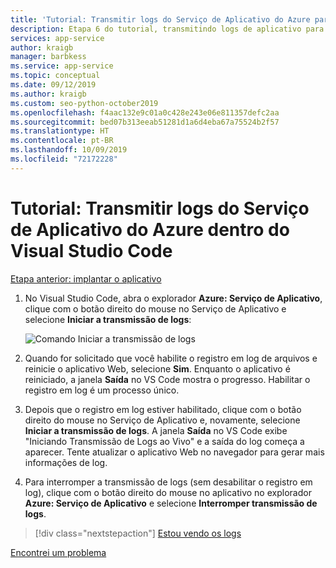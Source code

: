 ```yaml
---
title: 'Tutorial: Transmitir logs do Serviço de Aplicativo do Azure para o VS Code'
description: Etapa 6 do tutorial, transmitindo logs de aplicativo para o Visual Studio Code
services: app-service
author: kraigb
manager: barbkess
ms.service: app-service
ms.topic: conceptual
ms.date: 09/12/2019
ms.author: kraigb
ms.custom: seo-python-october2019
ms.openlocfilehash: f4aac132e9c01a0c428e243e06e811357defc2aa
ms.sourcegitcommit: bed07b313eeab51281d1a6d4eba67a75524b2f57
ms.translationtype: HT
ms.contentlocale: pt-BR
ms.lasthandoff: 10/09/2019
ms.locfileid: "72172228"
---
```

# <a name="tutorial-stream-logs-from-azure-app-service-into-visual-studio-code"></a>Tutorial: Transmitir logs do Serviço de Aplicativo do Azure dentro do Visual Studio Code

[Etapa anterior: implantar o aplicativo](tutorial-deploy-app-service-on-linux-05.md)

1. No Visual Studio Code, abra o explorador **Azure: Serviço de Aplicativo**, clique com o botão direito do mouse no Serviço de Aplicativo e selecione **Iniciar a transmissão de logs**:

   ![Comando Iniciar a transmissão de logs](media/deploy-azure/start-streaming-logs-command.png)

1. Quando for solicitado que você habilite o registro em log de arquivos e reinicie o aplicativo Web, selecione **Sim**. Enquanto o aplicativo é reiniciado, a janela **Saída** no VS Code mostra o progresso. Habilitar o registro em log é um processo único.

1. Depois que o registro em log estiver habilitado, clique com o botão direito do mouse no Serviço de Aplicativo e, novamente, selecione **Iniciar a transmissão de logs**. A janela **Saída** no VS Code exibe "Iniciando Transmissão de Logs ao Vivo" e a saída do log começa a aparecer. Tente atualizar o aplicativo Web no navegador para gerar mais informações de log.

1. Para interromper a transmissão de logs (sem desabilitar o registro em log), clique com o botão direito do mouse no aplicativo no explorador **Azure: Serviço de Aplicativo** e selecione **Interromper transmissão de logs**.

> [!div class="nextstepaction"]
> [Estou vendo os logs](tutorial-deploy-app-service-on-linux-07.md)

[Encontrei um problema](https://www.research.net/r/PWZWZ52?tutorial=vscode-appservice-python&step=06-stream-logs)
